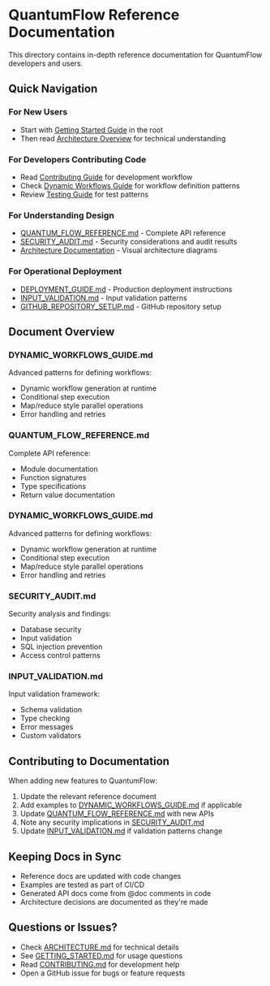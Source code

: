 # QuantumFlow Reference Documentation

This directory contains in-depth reference documentation for QuantumFlow developers and users.

## Quick Navigation

### For New Users
- Start with [Getting Started Guide](../GETTING_STARTED.md) in the root
- Then read [Architecture Overview](../ARCHITECTURE.md) for technical understanding

### For Developers Contributing Code
- Read [Contributing Guide](../CONTRIBUTING.md) for development workflow
- Check [Dynamic Workflows Guide](DYNAMIC_WORKFLOWS_GUIDE.md) for workflow definition patterns
- Review [Testing Guide](../TESTING_GUIDE.md) for test patterns

### For Understanding Design
- [QUANTUM_FLOW_REFERENCE.md](QUANTUM_FLOW_REFERENCE.md) - Complete API reference
- [SECURITY_AUDIT.md](SECURITY_AUDIT.md) - Security considerations and audit results
- [Architecture Documentation](architecture_diagrams.md) - Visual architecture diagrams

### For Operational Deployment
- [DEPLOYMENT_GUIDE.md](../DEPLOYMENT_GUIDE.md) - Production deployment instructions
- [INPUT_VALIDATION.md](INPUT_VALIDATION.md) - Input validation patterns
- [GITHUB_REPOSITORY_SETUP.md](GITHUB_REPOSITORY_SETUP.md) - GitHub repository setup

## Document Overview

### DYNAMIC_WORKFLOWS_GUIDE.md
Advanced patterns for defining workflows:
- Dynamic workflow generation at runtime
- Conditional step execution
- Map/reduce style parallel operations
- Error handling and retries

### QUANTUM_FLOW_REFERENCE.md
Complete API reference:
- Module documentation
- Function signatures
- Type specifications
- Return value documentation

### DYNAMIC_WORKFLOWS_GUIDE.md
Advanced patterns for defining workflows:
- Dynamic workflow generation at runtime
- Conditional step execution
- Map/reduce style parallel operations
- Error handling and retries

### SECURITY_AUDIT.md
Security analysis and findings:
- Database security
- Input validation
- SQL injection prevention
- Access control patterns

### INPUT_VALIDATION.md
Input validation framework:
- Schema validation
- Type checking
- Error messages
- Custom validators

## Contributing to Documentation

When adding new features to QuantumFlow:

1. Update the relevant reference document
2. Add examples to [DYNAMIC_WORKFLOWS_GUIDE.md](DYNAMIC_WORKFLOWS_GUIDE.md) if applicable
3. Update [QUANTUM_FLOW_REFERENCE.md](QUANTUM_FLOW_REFERENCE.md) with new APIs
4. Note any security implications in [SECURITY_AUDIT.md](SECURITY_AUDIT.md)
5. Update [INPUT_VALIDATION.md](INPUT_VALIDATION.md) if validation patterns change

## Keeping Docs in Sync

- Reference docs are updated with code changes
- Examples are tested as part of CI/CD
- Generated API docs come from @doc comments in code
- Architecture decisions are documented as they're made

## Questions or Issues?

- Check [ARCHITECTURE.md](../ARCHITECTURE.md) for technical details
- See [GETTING_STARTED.md](../GETTING_STARTED.md) for usage questions
- Read [CONTRIBUTING.md](../CONTRIBUTING.md) for development help
- Open a GitHub issue for bugs or feature requests
